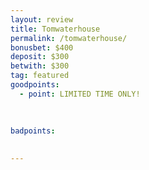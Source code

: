 ```yaml
---
layout: review
title: Tomwaterhouse
permalink: /tomwaterhouse/
bonusbet: $400
deposit: $300
betwith: $300
tag: featured
goodpoints:
  - point: LIMITED TIME ONLY!
  
  

badpoints:
  
  
---
```


